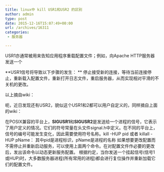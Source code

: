 ```yaml
---
title: linux中 kill USR1和USR2 的区别
author: admin
type: post
date: 2015-12-16T15:07:49+00:00
url: /archives/16311
categories:
 - 服务器

---
```

USR1亦通常被用来告知应用程序重载配置文件；例如，向Apache HTTP服务器发送一个

**USR1信号将导致以下步骤的发生：
** 停止接受新的连接，等待当前连接停止，重新载入配置文件，重新打开日志文件，重启服务器，从而实现相对平滑的不关机的更改。

以上摘自wiki：

呃，近日发现还有USR2，貌似这个USR1和2都可以用户自定义的，同样摘自上面的wiki：

在POSIX兼容的平台上，**SIGUSR1**和**SIGUSR2**是发送给一个进程的信号，它表示了用户定义的情况。它们的符号常量在头文件signal.h中定义。在不同的平台上，信号的编号可能发生变化，因此需要使用符号名称。kill -HUP pid 或者 killall -HUP pName：
其中pid是进程标识，pName是进程的名称
如果想要更改配置而不需停止并重新启动服务，可以使用上面两个命令。在对配置文件作必要的更改后，发出该命令以动态更新服务配置。
根据约定，当你发送一个挂起信号(信号1或HUP)时，大多数服务器进程(所有常用的进程)都会进行复位操作并重新加载它们的配置文件。